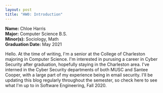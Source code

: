 ```yaml
---
layout: post
title: "HW0: Introduction"
---
```


**Name:** Chloe Harris  
**Major:** Computer Science B.S.  
**Minor(s):** Sociology, Math  
**Graduation Date:** May 2021  

Hello. At the time of writing, I'm a senior at the College of Charleston majoring in Computer Science. I'm interested in purusing a career in Cyber Security after graduation, hopefully staying in the Charleston area. I've interned in the Cyber Security departments of both MUSC and Santee Cooper, with a large part of my experience being in email security. I'll be updating this blog regularly throughout the semester, so check here to see what I'm up to in Software Engineering, Fall 2020.

